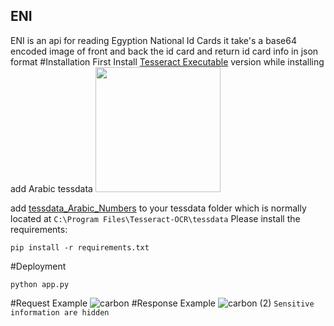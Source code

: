 ## ENI
ENI is an api for reading Egyption National Id Cards 
it take's a base64 encoded image of front and back the id card
and return id card info in json format 
#Installation
First Install [Tesseract Executable]((https://github.com/UB-Mannheim/tesseract/wiki)) version 
while installing add Arabic tessdata 
<img src="https://user-images.githubusercontent.com/74266531/169664042-8fb1a519-3564-4852-a0e0-f840f58d219b.png" width="200" height="200" />

add [tessdata_Arabic_Numbers](https://github.com/ahmed-tea/tessdata_Arabic_Numbers/) to your tessdata folder which is normally located at ``C:\Program Files\Tesseract-OCR\tessdata``
Please install the requirements:
```
pip install -r requirements.txt
```
#Deployment
```
python app.py
```
#Request Example 
![carbon](https://user-images.githubusercontent.com/74266531/169664590-3ad0b1d8-a047-4672-9ba3-faddc974b0e4.png)
#Response Example
![carbon (2)](https://user-images.githubusercontent.com/74266531/169664659-8740cf60-5dc3-4281-9f4c-697b55498311.png)
``Sensitive information are hidden``

    



